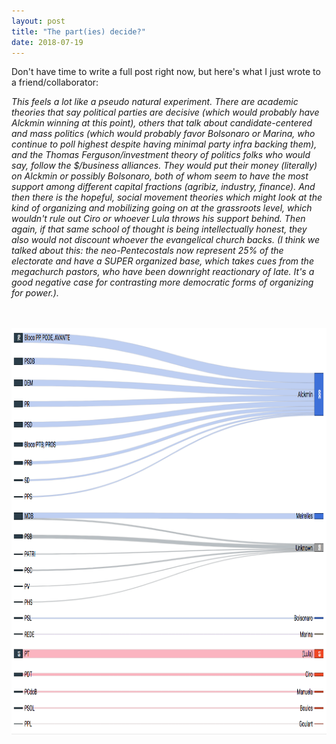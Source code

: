 ```yaml
---
layout: post
title: "The part(ies) decide?"
date: 2018-07-19
---
```

<p> Don't have time to write a full post right now, but here's what I just wrote to a friend/collaborator: </p>
<p> <i>This feels a lot like a pseudo natural experiment. There are academic theories that say political parties are decisive (which would probably have Alckmin winning at this point), others that talk about candidate-centered and mass politics (which would probably favor Bolsonaro or Marina, who continue to poll highest despite having minimal party infra backing them), and the Thomas Ferguson/investment theory of politics folks who would say, follow the $/business alliances. They would put their money (literally) on Alckmin or possibly Bolsonaro, both of whom seem to have the most support among different capital fractions (agribiz, industry, finance). And then there is the hopeful, social movement theories which might look at the kind of organizing and mobilizing going on at the grassroots level, which wouldn't rule out Ciro or whoever Lula throws his support behind. Then again, if that same school of thought is being intellectually honest, they also would not discount whoever the evangelical church backs. (I think we talked about this: the neo-Pentecostals now represent 25% of the electorate and have a SUPER organized base, which takes cues from the megachurch pastors, who have been downright reactionary of late. It's a good negative case for contrasting more democratic forms of organizing for power.).<br>
 </i> <p></p>
<br>
<br>
 <center>
<img src="/images/2018-07-19_party_sankey_V3.png" alt="HTML5 Icon" style="width:1000px;height:650px;">
	</center>
<br>
